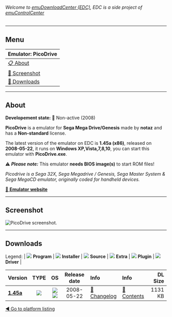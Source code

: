 ###### Welcome to [emuDownloadCenter (EDC)](https://github.com/PhoenixInteractiveNL/emuDownloadCenter/wiki/), EDC is a side project of [emuControlCenter](https://github.com/PhoenixInteractiveNL/emuControlCenter/wiki/)
***
## Menu
| **Emulator: PicoDrive** |
|:---------|
| [:clipboard: About](#about) |
| [:sunrise: Screenshot](#screen) |
| [:floppy_disk: Downloads](#downloads) |
***
## About
**Developement state:** :red_circle: Non-active (2008)

**PicoDrive** is a emulator for **Sega Mega Drive/Genesis** made by **notaz** and has a **Non-standard** license.

The latest version of the emulator on EDC is **1.45a (x86)**, released on **2008-05-22**, it runs on **Windows XP,Vista,7,8,10**, you can start this emulator with **PicoDrive.exe**.

:warning: _**Please note:**_ This emulator **needs BIOS image(s)** to start ROM files!

_Picodrive is a Sega 32X, Sega Megadrive / Genesis, Sega Master System & Sega MegaCD emulator, originally coded for handheld devices._

[:link: **Emulator website**](http://notaz.gp2x.de/svp.php)
***
## Screenshot
![](https://raw.githubusercontent.com/PhoenixInteractiveNL/emuDownloadCenter/master/hooks/picodrive/emulator_screen_01.jpg "PicoDrive screenshot.")
***
## Downloads
Legend:
| ![](https://raw.githubusercontent.com/wiki/PhoenixInteractiveNL/emuDownloadCenter/images_misc/icon_program_24.png) **Program** | 
![](https://raw.githubusercontent.com/wiki/PhoenixInteractiveNL/emuDownloadCenter/images_misc/icon_installer_24.png) **Installer** | 
![](https://raw.githubusercontent.com/wiki/PhoenixInteractiveNL/emuDownloadCenter/images_misc/icon_source_code_24.png) **Source** | 
![](https://raw.githubusercontent.com/wiki/PhoenixInteractiveNL/emuDownloadCenter/images_misc/icon_extra_24.png) **Extra** | 
![](https://raw.githubusercontent.com/wiki/PhoenixInteractiveNL/emuDownloadCenter/images_misc/icon_plugin_24.png) **Plugin** | 
![](https://raw.githubusercontent.com/wiki/PhoenixInteractiveNL/emuDownloadCenter/images_misc/icon_driver_24.png) **Driver** | 


| Version  | TYPE | OS | Release date  | Info       | Info       | DL Size    |
|:---------|:----:|:--:|:-------------:|:-----------|:-----------|-----------:|
| [**1.45a**](https://github.com/PhoenixInteractiveNL/edc-repo0001/raw/master/picodrive/1.45a.7z) | ![](https://raw.githubusercontent.com/wiki/PhoenixInteractiveNL/emuDownloadCenter/images_misc/icon_program_24.png) | ![](https://raw.githubusercontent.com/wiki/PhoenixInteractiveNL/emuDownloadCenter/images_misc/logo_windows_24.png)![](https://raw.githubusercontent.com/wiki/PhoenixInteractiveNL/emuDownloadCenter/images_misc/icon_32-bit_24.png) | 2008-05-22 | [:page_facing_up: Changelog](https://github.com/PhoenixInteractiveNL/edc-repo0001/blob/master/picodrive/1.45a_changelog.txt) | [:mag_right: Contents](https://github.com/PhoenixInteractiveNL/edc-repo0001/blob/master/picodrive/1.45a_contents.txt) | 1131 KB |

[:arrow_backward: Go to platform listing](https://github.com/PhoenixInteractiveNL/emuDownloadCenter/wiki/EDC-Platform-List)
